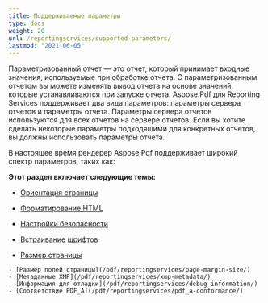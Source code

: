 ```yaml
---
title: Поддерживаемые параметры
type: docs
weight: 20
url: /reportingservices/supported-parameters/
lastmod: "2021-06-05"
---
```


Параметризованный отчет — это отчет, который принимает входные значения, используемые при обработке отчета. С параметризованным отчетом вы можете изменять вывод отчета на основе значений, которые устанавливаются при запуске отчета. Aspose.Pdf для Reporting Services поддерживает два вида параметров: параметры сервера отчетов и параметры отчета. Параметры сервера отчетов используются для всех отчетов на сервере отчетов. Если вы хотите сделать некоторые параметры подходящими для конкретных отчетов, вы должны использовать параметры отчета.

В настоящее время рендерер Aspose.Pdf поддерживает широкий спектр параметров, таких как:

**Этот раздел включает следующие темы:**

- [Ориентация страницы](/pdf/reportingservices/page-orientation/)
- [Форматирование HTML](/pdf/reportingservices/html-formatting/)
- [Настройки безопасности](/pdf/reportingservices/security-setting/)
- [Встраивание шрифтов](/pdf/reportingservices/isfontembedded/)

- [Размер страницы](/pdf/reportingservices/pagesize/)
```
- [Размер полей страницы](/pdf/reportingservices/page-margin-size/)
- [Метаданные XMP](/pdf/reportingservices/xmp-metadata/)
- [Информация для отладки](/pdf/reportingservices/debug-information/)
- [Соответствие PDF_A](/pdf/reportingservices/pdf_a-conformance/)
```